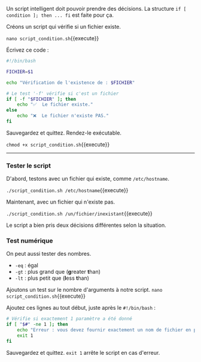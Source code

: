 Un script intelligent doit pouvoir prendre des décisions. La structure `if [ condition ]; then ... fi` est faite pour ça.

Créons un script qui vérifie si un fichier existe.

`nano script_condition.sh`{{execute}}

Écrivez ce code :
```bash
#!/bin/bash

FICHIER=$1

echo "Vérification de l'existence de : $FICHIER"

# Le test '-f' vérifie si c'est un fichier
if [ -f "$FICHIER" ]; then
    echo "✅  Le fichier existe."
else
    echo "❌  Le fichier n'existe PAS."
fi
```
Sauvegardez et quittez. Rendez-le exécutable.

`chmod +x script_condition.sh`{{execute}}

---
### Tester le script

D'abord, testons avec un fichier qui existe, comme `/etc/hostname`.

`./script_condition.sh /etc/hostname`{{execute}}

Maintenant, avec un fichier qui n'existe pas.

`./script_condition.sh /un/fichier/inexistant`{{execute}}

Le script a bien pris deux décisions différentes selon la situation.

### Test numérique

On peut aussi tester des nombres.
-   `-eq` : égal
-   `-gt` : plus grand que (**g**reater **t**han)
-   `-lt` : plus petit que (**l**ess **t**han)

Ajoutons un test sur le nombre d'arguments à notre script.
`nano script_condition.sh`{{execute}}

Ajoutez ces lignes au tout début, juste après le `#!/bin/bash` :
```bash
# Vérifie si exactement 1 paramètre a été donné
if [ "$#" -ne 1 ]; then
    echo "Erreur : vous devez fournir exactement un nom de fichier en paramètre."
    exit 1
fi
```
Sauvegardez et quittez. `exit 1` arrête le script en cas d'erreur.